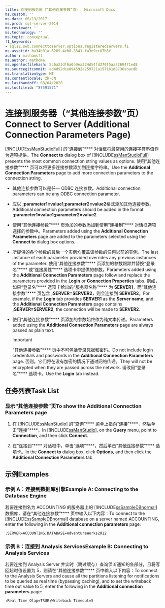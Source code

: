 ```yaml
---
title: 连接到服务器（“其他连接参数”页）| Microsoft Docs
ms.custom: ''
ms.date: 06/13/2017
ms.prod: sql-server-2014
ms.reviewer: ''
ms.technology: ''
ms.topic: conceptual
f1_keywords:
- sql12.swb.connecttoserver.options.registeredservers.f1
ms.assetid: ba34b01a-6289-4eb8-8341-fa3d9ec87b3f
author: mashamsft
ms.author: mathoma
ms.openlocfilehash: 5c6a23df6a6b9ea324d54fd270f5aa2269471ed8
ms.sourcegitcommit: ad4d92dce894592a259721a1571b1d8736abacdb
ms.translationtype: MT
ms.contentlocale: zh-CN
ms.lasthandoff: 08/04/2020
ms.locfileid: "87591571"
---
```

# <a name="connect-to-server-additional-connection-parameters-page"></a><span data-ttu-id="892e9-102">连接到服务器（“其他连接参数”页）</span><span class="sxs-lookup"><span data-stu-id="892e9-102">Connect to Server (Additional Connection Parameters Page)</span></span>
  <span data-ttu-id="892e9-103">[!INCLUDE[ssManStudioFull](../includes/ssmanstudiofull-md.md)] 的“连接到”\*\*\*\* 对话框将最常用的连接字符串值作为选项提供。</span><span class="sxs-lookup"><span data-stu-id="892e9-103">The **Connect to** dialog box of [!INCLUDE[ssManStudioFull](../includes/ssmanstudiofull-md.md)] presents the most common connection string values as options.</span></span> <span data-ttu-id="892e9-104">使用“其他连接参数”\*\*\*\* 页可以将更多连接参数添加到连接字符串。</span><span class="sxs-lookup"><span data-stu-id="892e9-104">Use the **Additional Connection Parameters** page to add more connection parameters to the connection string.</span></span>  
  
-   <span data-ttu-id="892e9-105">其他连接参数可以是任一 ODBC 连接参数。</span><span class="sxs-lookup"><span data-stu-id="892e9-105">Additional connection parameters can be any ODBC connection parameter.</span></span>  
  
-   <span data-ttu-id="892e9-106">应以 **;parameter1=value1;parameter2=value2**格式添加其他连接参数。</span><span class="sxs-lookup"><span data-stu-id="892e9-106">Additional connection parameters should be added in the format **;parameter1=value1;parameter2=value2**.</span></span>  
  
-   <span data-ttu-id="892e9-107">使用“其他连接参数”\*\*\*\* 页添加的参数添加到使用“连接到”\*\*\*\* 对话框选项选择的参数中。</span><span class="sxs-lookup"><span data-stu-id="892e9-107">Parameters added using the **Additional Connection Parameters** page are added to the parameters selected using the **Connect to** dialog box options.</span></span>  
  
-   <span data-ttu-id="892e9-108">所提供的各个参数的最后一个实例均覆盖该参数的任何以前的实例。</span><span class="sxs-lookup"><span data-stu-id="892e9-108">The last instance of each parameter provided overrides any previous instances of the parameter.</span></span> <span data-ttu-id="892e9-109">使用“其他连接参数”\*\*\*\* 页添加的参数跟踪并替换“登录名”\*\*\*\* 或“连接属性”\*\*\*\* 选项卡中提供的参数。</span><span class="sxs-lookup"><span data-stu-id="892e9-109">Parameters added using the **Additional Connection Parameters** page follow and replace the parameters provided in the **Login** or **Connection Properties** tabs.</span></span> <span data-ttu-id="892e9-110">例如，如果“登录名”\*\*\*\* 选项卡给出的“服务器名称”\*\*\*\* 为 **SERVER1**，而“其他连接参数”\*\*\*\* 页包含 **;SERVER=SERVER2**，则会连接到 **SERVER2**。</span><span class="sxs-lookup"><span data-stu-id="892e9-110">For example, if the **Login** tab provides **SERVER1** as the **Server name**, and the **Additional Connection Parameters** page contains **;SERVER=SERVER2**, the connection will be made to **SERVER2**.</span></span>  
  
-   <span data-ttu-id="892e9-111">使用“其他连接参数”\*\*\*\* 页添加的参数始终作为纯文本传递。</span><span class="sxs-lookup"><span data-stu-id="892e9-111">Parameters added using the **Additional Connection Parameters** page are always passed as plain text.</span></span>  
  
    > [!IMPORTANT]  
    >  <span data-ttu-id="892e9-112">“其他连接参数”\*\*\*\* 页中不可包括登录凭据和密码。</span><span class="sxs-lookup"><span data-stu-id="892e9-112">Do not include login credentials and passwords in the **Additional Connection Parameters** page.</span></span> <span data-ttu-id="892e9-113">否则，它们将在没有加密的情况下通过网络传递。</span><span class="sxs-lookup"><span data-stu-id="892e9-113">They will not be encrypted when they are passed across the network.</span></span> <span data-ttu-id="892e9-114">请改用“登录名”\*\*\*\* 选项卡。</span><span class="sxs-lookup"><span data-stu-id="892e9-114">Use the **Login** tab instead.</span></span>  
  
## <a name="task-list"></a><span data-ttu-id="892e9-115">任务列表</span><span class="sxs-lookup"><span data-stu-id="892e9-115">Task List</span></span>  
  
### <a name="to-show-the-additional-connection-parameters-page"></a><span data-ttu-id="892e9-116">显示“其他连接参数”页</span><span class="sxs-lookup"><span data-stu-id="892e9-116">To show the Additional Connection Parameters page</span></span>  
  
1.  <span data-ttu-id="892e9-117">在 [!INCLUDE[ssManStudio](../includes/ssmanstudio-md.md)] 的“查询”\*\*\*\* 菜单上指向“连接”\*\*\*\*，然后单击“连接”\*\*\*\*。</span><span class="sxs-lookup"><span data-stu-id="892e9-117">In [!INCLUDE[ssManStudio](../includes/ssmanstudio-md.md)], on the **Query** menu, point to **Connection**, and then click **Connect**.</span></span>  
  
2.  <span data-ttu-id="892e9-118">在“连接到”\*\*\*\* 对话框中，单击“选项”\*\*\*\*，然后单击“其他连接参数”\*\*\*\* 选项卡。</span><span class="sxs-lookup"><span data-stu-id="892e9-118">In the **Connect to** dialog box, click **Options**, and then click the **Additional Connection Parameters** tab.</span></span>  
  
## <a name="examples"></a><span data-ttu-id="892e9-119">示例</span><span class="sxs-lookup"><span data-stu-id="892e9-119">Examples</span></span>  
  
### <a name="example-a-connecting-to-the-database-engine"></a><span data-ttu-id="892e9-120">示例 A：连接到数据库引擎</span><span class="sxs-lookup"><span data-stu-id="892e9-120">Example A: Connecting to the Database Engine</span></span>  
 <span data-ttu-id="892e9-121">若要连接到名为 ACCOUNTING 的服务器上的 [!INCLUDE[ssSampleDBnormal](../includes/sssampledbnormal-md.md)] 数据库，请在“其他连接参数”\*\*\*\* 页中输入以下内容：</span><span class="sxs-lookup"><span data-stu-id="892e9-121">To connect to the [!INCLUDE[ssSampleDBnormal](../includes/sssampledbnormal-md.md)] database on a server named ACCOUNTING, enter the following in the **Additional connection parameters** page:</span></span>  
  
```  
;SERVER=ACCOUNTING;DATABASE=AdventureWorks2012  
```  
  
### <a name="example-b-connecting-to-analysis-services"></a><span data-ttu-id="892e9-122">示例 B：连接到 Analysis Services</span><span class="sxs-lookup"><span data-stu-id="892e9-122">Example B: Connecting to Analysis Services</span></span>  
 <span data-ttu-id="892e9-123">若要连接到 Analysis Server 并实时（跳过缓存）查询侦听通知的各部分，且将写回超时值设置为 5，则请在“其他连接参数”\*\*\*\* 页中输入以下内容：</span><span class="sxs-lookup"><span data-stu-id="892e9-123">To connect to the Analysis Servers and cause all the partitions listening for notifications to be queried as real time (bypassing caching), and to set the writeback time out value to 5, enter the following in the **Additional connection parameters** page:</span></span>  
  
```  
;Real Time Olap=TRUE;Writeback Timeout=5  
```  
  
  
